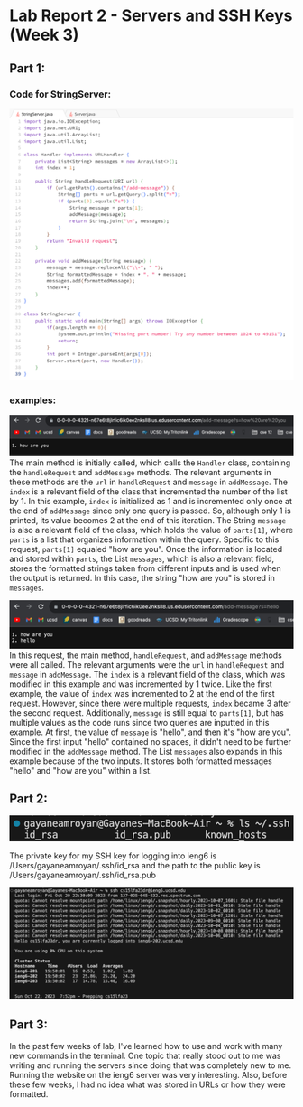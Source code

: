 # Lab Report 2 - Servers and SSH Keys (Week 3)
## Part 1:
### Code for StringServer:
![Image](lab2-code.png)

### examples:
![Image](lab2-ex1.png)
The main method is initially called, which calls the ```Handler``` class, containing the ```handleRequest``` and ```addMessage``` methods. The relevant arguments in these methods are the ```url``` in ```handleRequest``` and ```message``` in ```addMessage```. The ```index``` is a relevant field of the class that incremented the number of the list by 1. In this example, ```index``` is initialized as 1 and is incremented only once at the end of ```addMessage``` since only one query is passed. So, although only 1 is printed, its value becomes 2 at the end of this iteration. The String ```message``` is also a relevant field of the class, which holds the value of ```parts[1]```, where ```parts``` is a list that organizes information within the query. Specific to this request, ```parts[1]``` equaled "how are you". Once the information is located and stored within ```parts```, the List ```messages```, which is also a relevant field, stores the formatted strings taken from different inputs and is used when the output is returned. In this case, the string "how are you" is stored in ```messages```.

![Image](lab2-ex2.png)
In this request, the main method, ```handleRequest```, and ```addMessage``` methods were all called. The relevant arguments were the ```url``` in ```handleRequest``` and ```message``` in ```addMessage```. The ```index``` is a relevant field of the class, which was modified in this example and was incremented by 1 twice. Like the first example, the value of ```index``` was incremented to 2 at the end of the first request. However, since there were multiple requests, ```index``` became 3 after the second request. Additionally, ```message``` is still equal to ```parts[1]```, but has multiple values as the code runs since two queries are inputted in this example. At first, the value of ```message``` is "hello", and then it's "how are you". Since the first input "hello" contained no spaces, it didn't need to be further modified in the ```addMessage``` method. The List ```messages``` also expands in this example because of the two inputs. It stores both formatted messages "hello" and "how are you" within a list.

## Part 2:
![Image](labreport2-2.1.png)

The private key for my SSH key for logging into ieng6 is /Users/gayaneamroyan/.ssh/id_rsa and the path to the public key is /Users/gayaneamroyan/.ssh/id_rsa.pub

![Image](labreport2-2.2.png)

## Part 3:
In the past few weeks of lab, I've learned how to use and work with many new commands in the terminal. One topic that really stood out to me was writing and running the servers since doing that was completely new to me. Running the website on the ieng6 server was very interesting. Also, before these few weeks, I had no idea what was stored in URLs or how they were formatted. 
